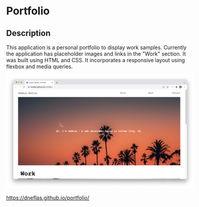 # Portfolio

## Description

This application is a personal portfolio to display work samples. Currently the application has placeholder images and links in the "Work" section. It was built using HTML and CSS. It incorporates a responsive layout using flexbox and media queries.

![Screenshot of portfolio application](./assets/images/screenshot.png)

https://dneflas.github.io/portfolio/